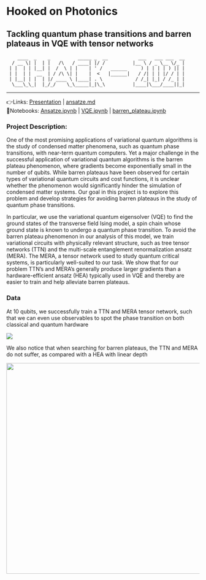 # Hooked on Photonics
## Tackling quantum phase transitions and barren plateaus in VQE with tensor networks

```   
    ____  _    _          _____ _  __           ___   ___ ___  __ 
  / __ \| |  | |   /\   / ____| |/ /          |__ \ / _ \__ \/_ |
 | |  | | |__| |  /  \ | |    | ' /   ______     ) | | | | ) || |
 | |  | |  __  | / /\ \| |    |  <   |______|   / /| | | |/ / | |
 | |__| | |  | |/ ____ \ |____| . \            / /_| |_| / /_ | |
  \___\_\_|  |_/_/    \_\_____|_|\_\          |____|\___/____||_|
````
---

👉Links:  [Presentation](https://docs.google.com/presentation/d/1LVuJPog0zjqgti-RxUhz_KTHlVRE9mvsXhADUpUo7Tc/edit?usp=sharing) | [ansatze.md](ansatze.md)  
📓Notebooks: [Ansatze.ipynb](src/Ansatze.html) | [VQE.ipynb](src/VQE.html) | [barren_plateau.ipynb](src/barren_plateau.html)

### Project Description:


One of the most promising applications of variational quantum algorithms is the study of condensed matter phenomena, such as quantum phase transitions, with near-term quantum computers. Yet a major challenge in the successful application of variational quantum algorithms is the barren plateau phenomenon, where gradients become exponentially small in the number of qubits. While barren plateaus have been observed for certain types of variational quantum circuits and cost functions, it is unclear whether the phenomenon would significantly hinder the simulation of condensed matter systems. Our goal in this project is to explore this problem and develop strategies for avoiding barren plateaus in the study of quantum phase transitions.

In particular, we use the variational quantum eigensolver (VQE) to find the ground states of the transverse field Ising model, a spin chain whose ground state is known to undergo a quantum phase transition. To avoid the barren plateau phenomenon in our analysis of this model, we train variational circuits with physically relevant structure, such as tree tensor networks (TTN) and the multi-scale entanglement renormalization ansatz (MERA). The MERA, a tensor network used to study quantum critical systems, is particularly well-suited to our task. We show that for our problem TTN’s and MERA’s generally produce larger gradients than a hardware-efficient ansatz (HEA) typically used in VQE and thereby are easier to train and help alleviate barren plateaus.


### Data

At 10 qubits, we successfully train a TTN and MERA tensor network, such that we can even use observables to spot the phase transition on both classical and quantum hardware

<img src="https://github.com/echertkov/qhack_vqe_ttn/raw/main/images/transition.png" />  

We also notice that when searching for barren plateaus, the TTN and MERA do not suffer, as compared with a HEA with linear depth   

<img src="https://github.com/echertkov/qhack_vqe_ttn/raw/main/images/avgvar_vs_N_h_1.0.png" width="550px" />   
